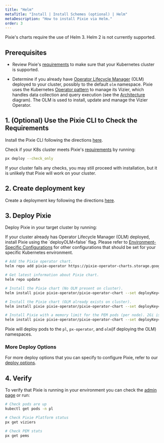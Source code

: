 ```yaml
---
title: "Helm"
metaTitle: "Install | Install Schemes (optional) | Helm"
metaDescription: "How to install Pixie via Helm."
order: 3
---
```


<Alert variant="outlined" severity="warning">
  Pixie's charts require the use of Helm 3. Helm 2 is not currently supported.
</Alert>

## Prerequisites

- Review Pixie's [requirements](/installing-pixie/requirements) to make sure that your Kubernetes cluster is supported.

- Determine if you already have [Operator Lifecycle Manager](https://docs.openshift.com/container-platform/4.5/operators/understanding/olm/olm-understanding-olm.html) (OLM) deployed to your cluster, possibly to the default `olm` namespace. Pixie uses the Kubernetes [Operator pattern](https://kubernetes.io/docs/concepts/extend-kubernetes/operator/) to manage its Vizier, which handles data collection and query execution (see the [Architecture](/about-pixie/what-is-pixie/#architecture) diagram). The OLM is used to install, update and manage the Vizier Operator.

## 1. (Optional) Use the Pixie CLI to Check the Requirements

Install the Pixie CLI following the directions [here](/installing-pixie/install-schemes/cli/).

Check if your K8s cluster meets Pixie's [requirements](/installing-pixie/requirements) by running:

```bash
px deploy --check_only
```

If your cluster fails any checks, you may still proceed with installation, but it is unlikely that Pixie will work on your cluster.

## 2. Create deployment key

Create a deployment key following the directions [here](/reference/admin/deploy-keys/#create-a-deploy-key).

## 3. Deploy Pixie

Deploy Pixie in your target cluster by running:

<Alert variant="outlined" severity="info">
  If your cluster already has Operator Lifecycle Manager (OLM) deployed, install Pixie using the `deployOLM=false` flag.
</Alert>

<Alert variant="outlined" severity="info">
  Please refer to <a href="/reference/admin/environment-configs">Environment-Specific Configurations</a> for other configurations that should be set for your specific Kubernetes environment.
</Alert>

``` bash
# Add the Pixie operator chart.
helm repo add pixie-operator https://pixie-operator-charts.storage.googleapis.com

# Get latest information about Pixie chart.
helm repo update

# Install the Pixie chart (No OLM present on cluster).
helm install pixie pixie-operator/pixie-operator-chart --set deployKey=<deploy-key-goes-here> --set clusterName=<cluster-name> --namespace pl --create-namespace

# Install the Pixie chart (OLM already exists on cluster).
helm install pixie pixie-operator/pixie-operator-chart --set deployKey=<deploy-key-goes-here> --set clusterName=<cluster-name> --namespace pl --create-namespace --set deployOLM=false

# Install Pixie with a memory limit for the PEM pods (per node). 2Gi is the default, 1Gi is the minimum recommended.
helm install pixie pixie-operator/pixie-operator-chart --set deployKey=<deploy-key-goes-here> --set clusterName=<cluster-name> --namespace pl --create-namespace --set deployOLM=false --set pemMemoryLimit=1Gi
```

Pixie will deploy pods to the `pl`, `px-operator`, and `olm`(if deploying the OLM) namespaces.

### More Deploy Options

For more deploy options that you can specify to configure Pixie, refer to our [deploy options](/reference/admin/deploy-options).

## 4. Verify

To verify that Pixie is running in your environment you can check the [admin page](https://work.withpixie.ai/admin) or run:

``` bash
# Check pods are up
kubectl get pods -n pl

# Check Pixie Platform status
px get viziers

# Check PEM stats
px get pems
```
